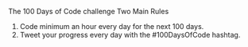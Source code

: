 The 100 Days of Code challenge
Two Main Rules
1. Code minimum an hour every day for the next 100 days.
2. Tweet your progress every day with the #100DaysOfCode hashtag.
